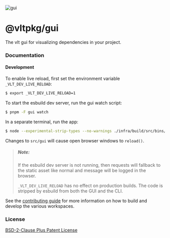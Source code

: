 ![gui](https://github.com/user-attachments/assets/864bef92-2198-45f7-8c37-1f46ba324b00)

# @vltpkg/gui

The vlt gui for visualizing dependencies in your project.

### Documentation

#### Development

To enable live reload, first set the environment variable
`_VLT_DEV_LIVE_RELOAD`:

```bash
$ export _VLT_DEV_LIVE_RELOAD=1
```

To start the esbuild dev server, run the gui watch script:

```bash
$ pnpm -F gui watch
```

In a separate terminal, run the app:

```bash
$ node --experimental-strip-types --no-warnings ./infra/build/src/bins/vlt.ts gui
```

Changes to `src/gui` will cause open browser windows to `reload()`.

> ##### Note:
>
> If the esbuild dev server is not running, then requests will
> fallback to the static asset like normal and message will be logged
> in the browser.
>
> `_VLT_DEV_LIVE_RELOAD` has no effect on production builds. The code
> is stripped by esbuild from both the GUI and the CLI.

See the [contributing guide](../../CONTRIBUTING.md) for more
information on how to build and develop the various workspaces.

### License

[BSD-2-Clause Plus Patent License](../../LICENSE)
